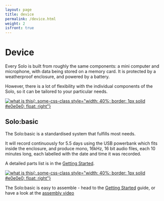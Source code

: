 ```yaml
---
layout: page
title: device
permalink: /device.html
weight: 2
isfront: true
---
```


# Device

Every Solo is built from roughly the same components: a mini computer and
microphone, with data being stored on a memory card. It is protected
by a weatherproof enclosure, and powered by a battery.

However, there is a lot of flexibility with the individual components
of the Solo, so it can be tailored to your particular needs.

[![what is this](/img/solo-boxed.jpg "inside a solo" ){:.some-css-class style="width: 40%; border: 1px solid #e0e0e0; float: right"}](/img/solo-boxed.jpg)

## Solo:basic

The Solo:basic is a standardised system that fulfills most needs.

It will record continuously for 5.5 days using the USB powerbank which
fits inside the enclosure, and produce mono, 16kHz, 16 bit audio files,
each 10 minutes long, each labelled with the date and time it was recorded.

A detailed parts list is in the
[Getting&nbsp;Started](/documentation/getting-started.html).

[![what is this](/img/solo-naked-powerbank-8x6.jpg "inside a solo" ){:.some-css-class style="width: 40%; border: 1px solid #e0e0e0; float: right"}](/img/solo-naked-powerbank-8x6.jpg)

The Solo:basic is easy to assemble - head to the
[Getting&nbsp;Started](/documentation/getting-started.html) guide, or
have a look at the [assembly video](https://youtu.be/2Fq05JlEKjw?t=122)
